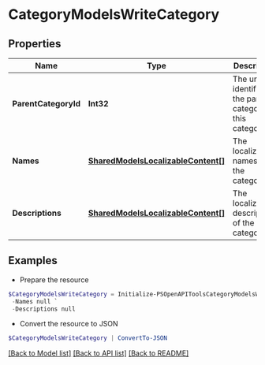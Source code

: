 # CategoryModelsWriteCategory
## Properties

Name | Type | Description | Notes
------------ | ------------- | ------------- | -------------
**ParentCategoryId** | **Int32** | The unique identifier of the parent category of this category. | [optional] 
**Names** | [**SharedModelsLocalizableContent[]**](SharedModelsLocalizableContent.md) | The localizable names of the category. | [optional] 
**Descriptions** | [**SharedModelsLocalizableContent[]**](SharedModelsLocalizableContent.md) | The localized descriptions of the category. | [optional] 

## Examples

- Prepare the resource
```powershell
$CategoryModelsWriteCategory = Initialize-PSOpenAPIToolsCategoryModelsWriteCategory  -ParentCategoryId null `
 -Names null `
 -Descriptions null
```

- Convert the resource to JSON
```powershell
$CategoryModelsWriteCategory | ConvertTo-JSON
```

[[Back to Model list]](../README.md#documentation-for-models) [[Back to API list]](../README.md#documentation-for-api-endpoints) [[Back to README]](../README.md)

